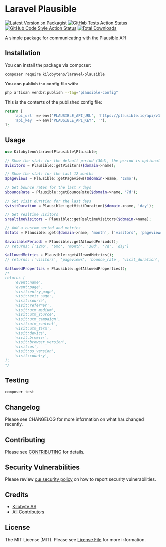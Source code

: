 
# Laravel Plausible

[![Latest Version on Packagist](https://img.shields.io/packagist/v/kilobyteno/laravel-plausible.svg?style=flat-square)](https://packagist.org/packages/kilobyteno/laravel-plausible)
[![GitHub Tests Action Status](https://img.shields.io/github/workflow/status/kilobyteno/laravel-plausible/run-tests?label=tests)](https://github.com/kilobyteno/laravel-plausible/actions?query=workflow%3Arun-tests+branch%3Amain)
[![GitHub Code Style Action Status](https://img.shields.io/github/workflow/status/kilobyteno/laravel-plausible/Check%20&%20fix%20styling?label=code%20style)](https://github.com/kilobyteno/laravel-plausible/actions?query=workflow%3A"Check+%26+fix+styling"+branch%3Amain)
[![Total Downloads](https://img.shields.io/packagist/dt/kilobyteno/laravel-plausible.svg?style=flat-square)](https://packagist.org/packages/kilobyteno/laravel-plausible)

A simple package for communicating with the Plausible API

## Installation

You can install the package via composer:

```bash
composer require kilobyteno/laravel-plausible
```

You can publish the config file with:

```bash
php artisan vendor:publish --tag="plausible-config"
```

This is the contents of the published config file:

```php
return [
    'api_url' => env('PLAUSIBLE_API_URL', 'https://plausible.io/api/v1'),
    'api_key' => env('PLAUSIBLE_API_KEY', ''),
];
```

## Usage

```php
use Kilobyteno\LaravelPlausible\Plausible;

// Show the stats for the default period (30d), the period is optional for all methods
$visitors = Plausible::getVisitors($domain->name);

// Show the stats for the last 12 months
$pageviews = Plausible::getPageviews($domain->name, '12mo');

// Get bounce rates for the last 7 days
$bounceRate = Plausible::getBounceRate($domain->name, '7d');

// Get visit duration for the last days
$visitDuration = Plausible::getVisitDuration($domain->name, 'day');

// Get realtime visitors
$realtimeVisitors = Plausible::getRealtimeVisitors($domain->name);

// Add a custom period and metrics
$stats = Plausible::get($domain->name, 'month', ['visitors', 'pageviews']);

$availablePeriods = Plausible::getAllowedPeriods();
// returns: ['12mo', '6mo', 'month', '30d', '7d', 'day']

$allowedMetrics = Plausible::getAllowedMetrics();
// returns: ['visitors', 'pageviews', 'bounce_rate', 'visit_duration', 'visits', 'events']

$allowedProperties = Plausible::getAllowedProperties();
/* 
returns [
    'event:name',
    'event:page',
    'visit:entry_page',
    'visit:exit_page',
    'visit:source',
    'visit:referrer',
    'visit:utm_medium',
    'visit:utm_source',
    'visit:utm_campaign',
    'visit:utm_content',
    'visit:utm_term',
    'visit:device',
    'visit:browser',
    'visit:browser_version',
    'visit:os',
    'visit:os_version',
    'visit:country',
];
*/

```

## Testing

```bash
composer test
```

## Changelog

Please see [CHANGELOG](CHANGELOG.md) for more information on what has changed recently.

## Contributing

Please see [CONTRIBUTING](CONTRIBUTING.md) for details.

## Security Vulnerabilities

Please review [our security policy](../../security/policy) on how to report security vulnerabilities.

## Credits

- [Kilobyte AS](https://github.com/kilobyteno)
- [All Contributors](../../contributors)

## License

The MIT License (MIT). Please see [License File](LICENSE.md) for more information.
